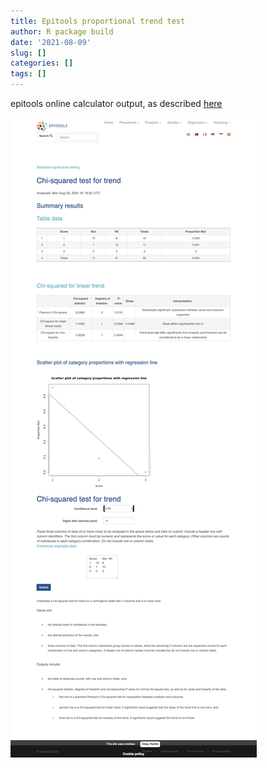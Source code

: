 ```yaml
---
title: Epitools proportional trend test
author: R package build
date: '2021-08-09'
slug: []
categories: []
tags: []
---
```




epitools online calculator output, as described [here](https://syndestad.netlify.app/blog/2021-08-09-test-for-trend-in-proportions/)

![epitools online calculator output](images/Epitools-Chi-squared-test-for-trend.jpeg)
